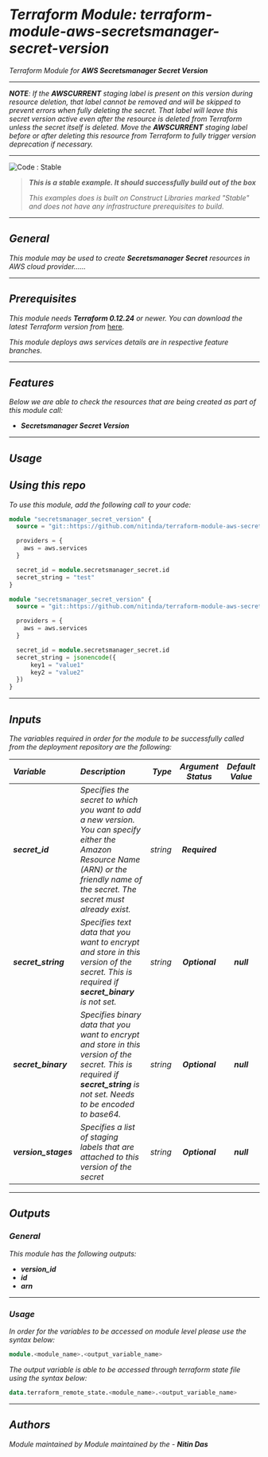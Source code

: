# _Terraform Module: terraform-module-aws-secretsmanager-secret-version_
_Terraform Module for_ **_AWS Secretsmanager Secret Version_**

---

**_NOTE_**_: If the_ **_AWSCURRENT_** _staging label is present on this version during resource deletion, that label cannot be removed and will be skipped to prevent errors when fully deleting the secret. That label will leave this secret version active even after the resource is deleted from Terraform unless the secret itself is deleted. Move the_ **_AWSCURRENT_** _staging label before or after deleting this resource from Terraform to fully trigger version deprecation if necessary._


<!--BEGIN STABILITY BANNER-->
---

![_Code : Stable_](https://img.shields.io/badge/Code-Stable-brightgreen?style=for-the-badge&logo=github)

> **_This is a stable example. It should successfully build out of the box_**
>
> _This examples does is built on Construct Libraries marked "Stable" and does not have any infrastructure prerequisites to build._

---
<!--END STABILITY BANNER-->


## _General_

_This module may be used to create_ **_Secretsmanager Secret_** _resources in AWS cloud provider......_

---


## _Prerequisites_

_This module needs_ **_Terraform 0.12.24_** _or newer._
_You can download the latest Terraform version from_ [here](https://www.terraform.io/downloads.html).

_This module deploys aws services details are in respective feature branches._


---



## _Features_

_Below we are able to check the resources that are being created as part of this module call:_

* **_Secretsmanager Secret Version_**



---

## _Usage_

## _Using this repo_

_To use this module, add the following call to your code:_

```tf
module "secretsmanager_secret_version" {
  source = "git::https://github.com/nitinda/terraform-module-aws-secretsmanager-secret-version.git?ref=master"

  providers = {
    aws = aws.services
  }

  secret_id = module.secretsmanager_secret.id
  secret_string = "test"
}
```

```tf
module "secretsmanager_secret_version" {
  source = "git::https://github.com/nitinda/terraform-module-aws-secretsmanager-secret-version.git?ref=master"

  providers = {
    aws = aws.services
  }

  secret_id = module.secretsmanager_secret.id
  secret_string = jsonencode({
      key1 = "value1"
      key2 = "value2"
  })
}
```

---

## _Inputs_

_The variables required in order for the module to be successfully called from the deployment repository are the following:_


|**_Variable_** | **_Description_** | **_Type_** | **_Argument Status_** | **_Default Value_** |
|:----|:----|-----:|:---:|:---:|
| **_secret\_id_** | _Specifies the secret to which you want to add a new version. You can specify either the Amazon Resource Name (ARN) or the friendly name of the secret. The secret must already exist._ | _string_ | **_Required_** |  |
| **_secret\_string_** | _Specifies text data that you want to encrypt and store in this version of the secret. This is required if_ **_secret\_binary_** _is not set._ | _string_ | **_Optional_** | **_null_** |
| **_secret\_binary_** | _Specifies binary data that you want to encrypt and store in this version of the secret. This is required if_ **_secret\_string_** _is not set. Needs to be encoded to base64._ | _string_ | **_Optional_** | **_null_** |
| **_version\_stages_** | _Specifies a list of staging labels that are attached to this version of the secret_ | _string_ | **_Optional_** | **_null_** |


---

## _Outputs_

### _General_

_This module has the following outputs:_

* **_version\_id_**
* **_id_**
* **_arn_**

---


### _Usage_

_In order for the variables to be accessed on module level please use the syntax below:_

```tf
module.<module_name>.<output_variable_name>
```

_The output variable is able to be accessed through terraform state file using the syntax below:_

```tf
data.terraform_remote_state.<module_name>.<output_variable_name>
```

---

## _Authors_

_Module maintained by Module maintained by the -_ **_Nitin Das_**